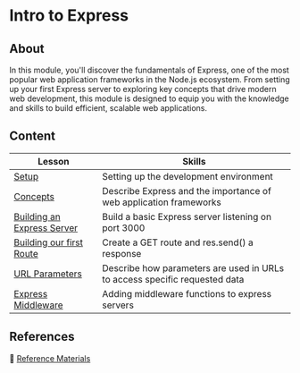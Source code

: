 <h1>
  <span class="prefix"></span>
  <span class="headline">Intro to Express</span>
</h1>

## About

In this module, you'll discover the fundamentals of Express, one of the most popular web application frameworks in the Node.js ecosystem. From setting up your first Express server to exploring key concepts that drive modern web development, this module is designed to equip you with the knowledge and skills to build efficient, scalable web applications.

## Content

| Lesson                                                                | Skills                                                                     |
| --------------------------------------------------------------------- | -------------------------------------------------------------------------- |
| [Setup](../setup/README.md)                                           | Setting up the development environment                                     |
| [Concepts](../concepts/README.md)                                     | Describe Express and the importance of web application frameworks          |
| [Building an Express Server](../building-an-express-server/README.md) | Build a basic Express server listening on port 3000                        |
| [Building our first Route](../building-our-first-route/README.md)     | Create a GET route and res.send() a response                               |
| [URL Parameters](../url-parameters/README.md)                         | Describe how parameters are used in URLs to access specific requested data |
| [Express Middleware](../express-middleware/README.md)                 | Adding middleware functions to express servers                             |

## References

📖 [Reference Materials](../references/README.md)
